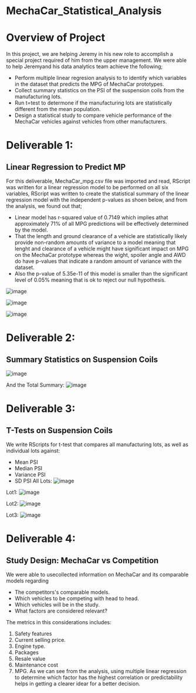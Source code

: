 # MechaCar_Statistical_Analysis
# Overview of Project
In this project, we are helping Jeremy in his new role to accomplish a special project required of him from the upper management. We were able to help Jeremyand his data analytics team achieve the following;
- Perform multiple linear regresion analysis to to identify which variables in the dataset that predicts the MPG of MechaCar prototypes.
- Collect summary statistics on the PSI of the suspension coils from the manufacturing lots.
- Run t=test to determone if the manufacturing lots are statistically different from the mean population.
- Design a statistical study to compare vehicle performance of the MechaCar vehicles against vehicles from other manufacturers.

# Deliverable 1:
## Linear Regression to Predict MP
For this deliverable, MechaCar_mpg.csv file was imported and read, RScript was written for a linear regression model to be performed on all six variables, RScript was written to create the statistical summary of the linear regression model with the independent p-values as shoen below, and from the analysis, we found out that;
- Linear model has r-squared value of 0.7149 which implies athat approximately 71% of all MPG predictions will be effectively determined by the model.
- That the length and ground clearance of a vehicle are statistically likely provide non-random amounts of variance to a model meaning that lenght and clearance of a vehicle might have significant impact on MPG on the MechaCar prototype whereas the wight, spoiler angle and AWD do have p-values that indicate a random amount of variance with the dataset.
- Also the p-value of 5.35e-11 of this model is smaller than the significant level of 0.05% meaning that is ok to reject our null hypothesis.

![image](https://user-images.githubusercontent.com/34757498/148311859-9deca978-9853-4ca4-93f7-f5f9d96647d4.png)

![image](https://user-images.githubusercontent.com/34757498/148311947-965bf8d0-9ff4-47c7-9997-8390b6543b84.png)

![image](https://user-images.githubusercontent.com/34757498/148312050-7eeec867-deb9-4cd6-852d-8752c8bfe894.png)

# Deliverable 2:
## Summary Statistics on Suspension Coils

![image](https://user-images.githubusercontent.com/34757498/148337010-8c503483-8530-49b2-a913-3a14c42ba944.png)

And the Total Summary:
![image](https://user-images.githubusercontent.com/34757498/148337142-9741e70a-44b0-43f8-8231-0b115451e8e7.png)

# Deliverable 3:
## T-Tests on Suspension Coils
We write RScripts for t-test that compares all manufacturing lots, as well as individual lots against:
- Mean PSI
- Median PSI
- Variance PSI
- SD PSI
All Lots:
![image](https://user-images.githubusercontent.com/34757498/148337829-506de61f-1868-4874-af9c-a60e8961349f.png)

Lot1:
![image](https://user-images.githubusercontent.com/34757498/148337998-5444bcae-8245-4a14-a60b-0fc3cac3b532.png)

Lot2:
![image](https://user-images.githubusercontent.com/34757498/148338087-44c3f69b-d77b-4ef4-85ff-5721958f7c27.png)

Lot3:
![image](https://user-images.githubusercontent.com/34757498/148338209-2500f33f-1624-4c94-b615-21a7df247899.png)

# Deliverable 4:
## Study Design: MechaCar vs Competition
We were able to usecollected information on MechaCar and its comparable models regarding
- The competitors's comparable models.
- Which vehicles to be competing with head to head.
- Which vehicles will be in the study.
- What factors are considered relevant?

The metrics in this considerations includes:
1. Safety features
2. Current selling price.
3. Engine type.
4. Packages
5. Resale value
6. Maintenance cost
7. MPG.
As we can see from the analysis, using multiple linear regression to determine which factor has the highest correlation or predictability helps in getting a clearer idear for a better decision.
